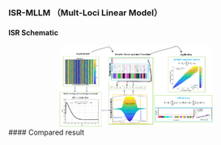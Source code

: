 ### ISR-MLLM （Mult-Loci Linear Model）

#### ISR Schematic
<div align="center"><a href="https://f1000research.com/articles/5-1574/v1"><img src="Fig/ISR.png" width="60%" alt="pca"></a></div>
#### Compared result


